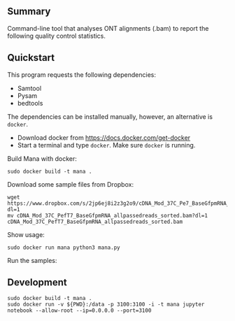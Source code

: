 ## Summary

Command-line tool that analyses ONT alignments (.bam) to report the following quality control statistics.

## Quickstart

This program requests the following dependencies:

* Samtool
* Pysam
* bedtools

The dependencies can be installed manually, however, an alternative is `docker`. 

* Download docker from https://docs.docker.com/get-docker
* Start a terminal and type `docker`. Make sure `docker` is running.

Build Mana with docker:

    sudo docker build -t mana .

Download some sample files from Dropbox:

    wget https://www.dropbox.com/s/2jp6ej8i2z3g2o9/cDNA_Mod_37C_Pe7_BaseGfpmRNA_allpassedreads_sorted.bam?dl=1
    mv cDNA_Mod_37C_PefT7_BaseGfpmRNA_allpassedreads_sorted.bam?dl=1 cDNA_Mod_37C_PefT7_BaseGfpmRNA_allpassedreads_sorted.bam

Show usage:

    sudo docker run mana python3 mana.py
    
Run the samples:


## Development

    sudo docker build -t mana .
    sudo docker run -v ${PWD}:/data -p 3100:3100 -i -t mana jupyter notebook --allow-root --ip=0.0.0.0 --port=3100
